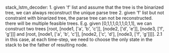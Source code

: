 stack_lstm_decoder: 
    1. given 'f' list and assume that the tree is the binarized tree, we can always reconstruct the unique parse tree
    2. given 'f' list but not constraint with binarized tree, the parse tree can not be reconstructed. there will be multiple feasible trees. E.g. given [0,1,1,1,0,1,1,0,1,1], we can construct two trees [root, [node1, ['a', 'b', 'c']], [node2, ['d', 'e']], [node3, ['f', 'g']]] and [root, [node1, ['a', 'b', 'c']], [node2, ['c', 'd'], [node3, ['f', 'g']]]].
        2.1 in this case, at each time-step, we need to choose the only state in the stack to be the father of resulting node.
